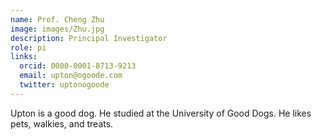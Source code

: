```yaml
---
name: Prof. Cheng Zhu
image: images/Zhu.jpg
description: Principal Investigator
role: pi
links:
  orcid: 0000-0001-8713-9213
  email: upton@ogoode.com
  twitter: uptonogoode
---
```


Upton is a good dog.
He studied at the University of Good Dogs.
He likes pets, walkies, and treats.
